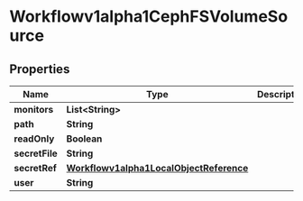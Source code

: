 

# Workflowv1alpha1CephFSVolumeSource

## Properties

Name | Type | Description | Notes
------------ | ------------- | ------------- | -------------
**monitors** | **List&lt;String&gt;** |  |  [optional]
**path** | **String** |  |  [optional]
**readOnly** | **Boolean** |  |  [optional]
**secretFile** | **String** |  |  [optional]
**secretRef** | [**Workflowv1alpha1LocalObjectReference**](Workflowv1alpha1LocalObjectReference.md) |  |  [optional]
**user** | **String** |  |  [optional]



